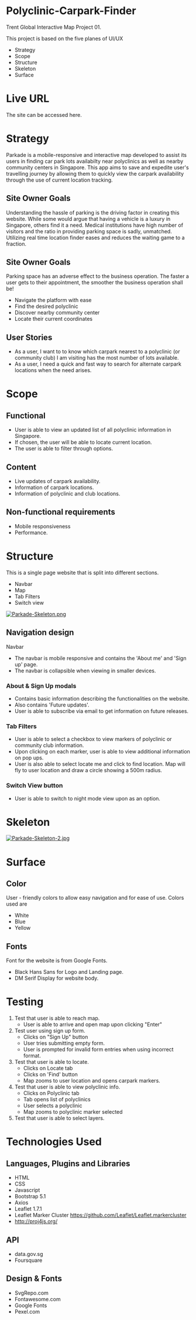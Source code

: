 # Polyclinic-Carpark-Finder
Trent Global Interactive Map Project 01.

This project is based on the five planes of UI/UX
- Strategy
- Scope
- Structure
- Skeleton
- Surface

# Live URL 
The site can be accessed here.


# Strategy 
Parkade is a mobile-responsive and interactive map developed to
assist its users in finding car park lots availabilty near polyclinics as
well as nearby community centers in Singapore. This app aims to
save and expedite user's travelling journey by allowing them to
quickly view the carpark availability through the use of current location
tracking.

## Site Owner Goals
Understanding the hassle of parking is the driving factor in creating
this website. While some would argue that having a vehicle is a
luxury in Singapore, others find it a need. Medical institutions have
high number of visitors and the ratio in providing parking space is
sadly, unmatched. Utilizing real time location finder eases and
reduces the waiting game to a fraction. 

## Site Owner Goals
Parking space has an adverse effect to the business operation. 
The faster a user gets to their appointment, the smoother the business operation shall be!
- Navigate the platform with ease
- Find the desired polyclinic
- Discover nearby community center
- Locate their current coordinates

## User Stories 
- As a user, I want to to know which carpark nearest to a polyclinic (or community club) I am visiting 
has the most number of lots available. 
- As a user, I need a quick and fast way to search for alternate carpark locations when the need arises.


<!-- Testing was done using chrome developer tool across iPhone X, Galaxy S5, iPad, iPad Pro, 13-inch MacBook Air -->

# Scope 
## Functional
- User is able to view an updated list of all polyclinic information in Singapore.
- If chosen, the user will be able to locate current location. 
- The user is able to filter through options. 

## Content 
- Live updates of carpark availability.
- Information of carpark locations.
- Information of polyclinic and club locations.

## Non-functional requirements
- Mobile responsiveness
- Performance. 

# Structure
This is a single page website that is split into different sections.

- Navbar
- Map
- Tab Filters
- Switch view

[![Parkade-Skeleton.png](https://i.postimg.cc/ZRkCr962/Parkade-Skeleton.png)](https://postimg.cc/wtVqzjfQ)

## Navigation design
Navbar
- The navbar is mobile responsive and contains the 'About me' and 'Sign up' page.
- The navbar is collapsible when viewing in smaller devices. 

### About & Sign Up modals
- Contains basic information describing the functionalities on the website.
- Also contains 'Future updates'.
- User is able to subscribe via email to get information on future releases.

### Tab Filters
- User is able to select a checkbox to view markers of polyclinic or community club information.
- Upon clicking on each marker, user is able to view additional information on pop ups. 
- User is also able to select locate me and click to find location. Map will fly to user location and draw a circle showing a 500m radius.

### Switch View button
- User is able to switch to night mode view upon as an option.

# Skeleton 

[![Parkade-Skeleton-2.jpg](https://i.postimg.cc/mDG7TppP/Parkade-Skeleton-2.jpg)](https://postimg.cc/HJBr2zgm)

# Surface
## Color
User - friendly colors to allow easy navigation and for ease of use. 
Colors used are 
 - White
 - Blue
 - Yellow 

## Fonts 
Font for the website is from Google Fonts. 
 - Black Hans Sans for Logo and Landing page.
 - DM Serif Display for website body. 

# Testing
1. Test that user is able to reach map. 
    - User is able to arrive and open map upon clicking "Enter" 
2. Test user using sign up form.
    - Clicks on "Sign Up" button
    - User tries submitting empty form. 
    - User is prompted for invalid form entries when using incorrect format.
3. Test that user is able to locate. 
    - Clicks on Locate tab
    - Clicks on 'Find' button
    - Map zooms to user location and opens carpark markers. 
4. Test that user is able to view polyclinic info.
    - Clicks on Polyclinic tab
    - Tab opens list of polyclinics
    - User selects a polyclinic
    - Map zooms to polyclinic marker selected 
5. Test that user is able to select layers.


# Technologies Used
## Languages, Plugins and Libraries
- HTML
- CSS
- Javascript
- Bootstrap 5.1
- Axios
- Leaflet 1.7.1
- Leaflet Marker Cluster https://github.com/Leaflet/Leaflet.markercluster
- http://proj4js.org/

## API
- data.gov.sg 
- Foursquare 

## Design & Fonts
- SvgRepo.com
- Fontawesome.com
- Google Fonts
- Pexel.com